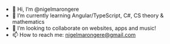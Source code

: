 - 👋 Hi, I’m @nigelmarongere
- 🌱 I’m currently learning Angular/TypeScript, C#, CS theory & mathematics
- 💞️ I’m looking to collaborate on websites, apps and music!
- 📫 How to reach me: nigelmarongere@gmail.com

<!---
nigelmarongere/nigelmarongere is a ✨ special ✨ repository because its `README.md` (this file) appears on your GitHub profile.
You can click the Preview link to take a look at your changes.
--->
